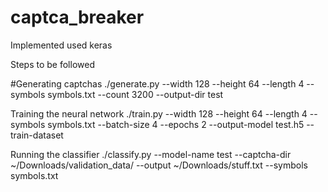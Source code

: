 # captca_breaker

Implemented used keras

Steps to be followed

#Generating captchas
./generate.py --width 128 --height 64 --length 4 --symbols symbols.txt --count 3200 --output-dir test

Training the neural network
./train.py --width 128 --height 64 --length 4 --symbols symbols.txt --batch-size 4 --epochs 2 --output-model test.h5 --train-dataset 

Running the classifier
./classify.py  --model-name test --captcha-dir ~/Downloads/validation_data/ --output ~/Downloads/stuff.txt --symbols symbols.txt
